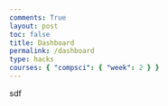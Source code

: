 ```yaml
---
comments: True
layout: post
toc: false
title: Dashboard
permalink: /dashboard
type: hacks
courses: { "compsci": { "week": 2 } }
---
```

sdf
<!-- <html>
<head> 
    <title>BlueJay</title>
    <style>
    html, body {
        height:100%;
        margin: 0;
        padding: 0;
        overflow: hidden;
    }    

    p {
        color: white;
    }
    #response {
        height : 100%;
        overflow-y: scroll;
        width:100%;
        word-wrap:break-word;
        overflow-x: hidden;
    }
    body {
        font-family: 'Segoe UI', Tahoma, Geneva, Verdana, sans-serif;
        margin: 0;
        padding: 0;
        background-color: #424549;
    } 
    #chat-container {
        display: flex;
        flex-direction: column;
        justify-content: flex-end;
        height: 80%; /* Adjust the height as needed */
        border: 1px solid #ccc;
        background-color: #282b30;   
        padding: 10px;
    }
    #messages {
        flex-grow: 1;
    }
    #input-container {
        display: flex;
        background-color: #282b30;
        padding: 10px;
    }
    #message {
        border-radius: 15px;
        flex-grow: 1;
        padding: 5px;
        font-size: 16px;
        height: 90%;
        background-color: #36393e;
        color: white;
        border: none;
    }
    #send-button {
        background-color: #7289da;
        color: #fff;
        border: none;
        padding: 10px 20px;
        cursor: pointer;
    }
    .content {
        padding-left: 10%; /* Adjust this value based on your sidebar width */
        width: 90%; /* Takes up the remaining width */
        overflow: hidden;
        height:100%;
    }
    /* Hide the default scrollbar */
    ::-webkit-scrollbar {
        width: 8px;
    }
    
    /* Track (the area behind the thumb) */
    ::-webkit-scrollbar-track {
        background: #36393f; /* Discord's background color */
    }
    
    /* Thumb (the draggable scrolling handle) */
    ::-webkit-scrollbar-thumb {
        background: #7289da; /* Discord's primary color */
        border-radius: 4px;
    }
    
    /* On hover, make the thumb slightly brighter */
    ::-webkit-scrollbar-thumb:hover {
        background: #677bc4; /* A slightly lighter color on hover */
    } 
</style>
</head>
<body onload="scrollDown()">
    <div id="navbar-container"></div>
    <script>
        const navbarContainer = document.getElementById("navbar-container");
        const xhttp = new XMLHttpRequest();
        xhttp.onreadystatechange = function() {
            if (this.readyState == 4 && this.status == 200) {
                navbarContainer.innerHTML = this.responseText;
            }
        };
        xhttp.open("GET", "/navbar.html", true);
        xhttp.send();
        
    </script>
    <div class="content">
        <div id="chat-container">
            <p id="response"></p>
            <div id="messages"></div>
        </div>
        <div id="input-container">
            <input name="text" type="text" id="message" placeholder="Type your message..." value="">
            <button id="send-button">Send</button>
        </div>
        <button onclick=logout()> Logout </button>
    </div>
    
    <script>
        var username = localStorage.getItem("usernameData")
        console.log(username)
        var flag = localStorage.getItem("flagData")
        if (flag != 1){
            window.location.replace("./login.html")
        }
        const sendButton = document.getElementById("send-button");
        function logout() { 
            flag = 0
            window.location.replace("./login.html")
        }
        // Function to add a new message to the chat
        function addMessage(message) {
            const timestamp = getCurrentTime();
            const messageElement = document.createElement("p");
            messageElement.textContent = `[${timestamp}] ${message}`;
            messagesDiv.appendChild(messageElement);
        }
        function getCurrentTime() {
            const now = new Date();
            const hours = now.getHours();
            const minutes = now.getMinutes().toString().padStart(2, "0");
            const seconds = now.getSeconds().toString().padStart(2, "0");
            const ampm = hours >= 12 ? 'PM' : 'AM';
            const date =  now.getMonth() + "/" + now.getDay() + "/" + now.getFullYear();
            const formattedHours = hours % 12 || 12;
            return `${date} ${formattedHours}:${minutes} ${ampm}`;
        }


        // brings the chat to bottom
        function scrollDown(){
            const chatContainer = document.getElementById("response");
            chatContainer.scrollTop = chatContainer.scrollHeight;
        }

        // Function to send a POST request to the backend to store the message
        function sendMessage() {
            const message = document.getElementById("message").value;
            const apiUrl = "https://whispbackend.duckdns.org/messageDB";
            // const apiUrl = "http://127.0.0.1:8086/messageDB"
            

            // Create a data object to send in the POST request
            const data = {
                message: "<p style=font-weight:bold;display:inline>" + username + '</p> &nbsp' + '<p style=color:#808080;display:inline>'+getCurrentTime() + "</p><br>" + "" + '&nbsp -> &nbsp' + message
            };
            document.getElementById("message").value = '';
            // Perform the POST request to store the message
            fetch(apiUrl, {
                method: "POST",
                headers: {
                    "Content-Type": "application/json"
                },
                body: JSON.stringify(data)
            })
            .then(response => {
                if (!response.ok) {
                    throw new Error('Network response was not ok');
                }
                return response.json();
            })
            .then(data => {
                // document.getElementById("response").textContent = "Response: " + JSON.stringify(data.message);
            })
            .catch(error => {
                document.getElementById("response").textContent = "Error: " + error;
            });
        }

        // Function to send a GET request to fetch the message
        // Function to send a GET request to fetch the message
        function getMessage() {
            const apiUrl = "https://whispbackend.duckdns.org/messageDB";
            // const apiUrl = "http://127.0.0.1:8086/messageDB"

            // Perform a GET request to fetch the message
            fetch(apiUrl, {
                method: "GET",
            })
            .then(response => {
                if (!response.ok) {
                    throw new Error('Network response was not ok');
                }
                return response.json();
            })
            .then(data => {
                // document.getElementById("response").value = data.message;
                data = JSON.stringify(data);
                data = JSON.parse(data);
                var tempstring = "";
                for (let i in data){
                    tempstring += data[i] + "<br>";
                }
                document.getElementById("response").innerHTML = tempstring;
            })
            .catch(error => {
                document.getElementById("response").textContent = "Error: " + error;
            });
        }

        // Add an event listener to the "Send Message" button
        // document.getElementById("send-button").addEventListener("click", sendMessage);

        // Add an event listener to the "Get Message" button
        // var t=setInterval(getMessage,1);
        // document.getElementById("get-button").addEventListener("click", getMessage);
        document.getElementById("message").addEventListener("keydown", function(event) {
        if (event.key === "Enter") {
            sendMessage(); // Call the sendMessage function when Enter is pressed
            scrollDown()
        }
        sendButton.addEventListener("click", () => {
            sendMessage();
            scrollDown()
        });
    });
        const autoFocusInput = document.getElementById("message");
        autoFocusInput.focus();
        // Fetch a message from the backend when the page loads
        // window.onload = getMessage;
        //window.onload=scrollDown
        setInterval(getMessage, 100);
    </script>
</body>
</html> -->
